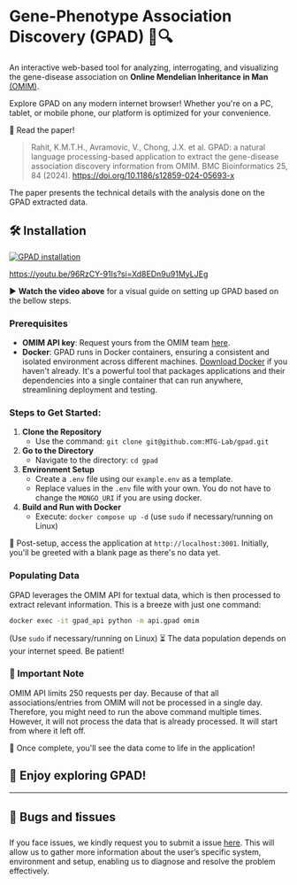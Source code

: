 # Gene-Phenotype Association Discovery (GPAD) 🧬🔍
An interactive web-based tool for analyzing, interrogating, and visualizing the gene-disease association on **Online Mendelian Inheritance in Man** [(OMIM)](https://www.ncbi.nlm.nih.gov/omim).

Explore GPAD on any modern internet browser! Whether you're on a PC, tablet, or mobile phone, our platform is optimized for your convenience.

📜 Read the paper! 

> Rahit, K.M.T.H., Avramovic, V., Chong, J.X. et al. GPAD: a natural language processing-based application to extract the gene-disease association discovery information from OMIM. BMC Bioinformatics 25, 84 (2024). https://doi.org/10.1186/s12859-024-05693-x

The paper presents the technical details with the analysis done on the GPAD extracted data.



## 🛠 Installation

[![GPAD installation](https://i.ytimg.com/vi/96RzCY-91Is/hqdefault.jpg)](https://youtu.be/96RzCY-91Is?si=Xd8EDn9u91MyLJEg)

https://youtu.be/96RzCY-91Is?si=Xd8EDn9u91MyLJEg

▶️ **Watch the video above** for a visual guide on setting up GPAD based on the bellow steps.


### Prerequisites
- **OMIM API key**: Request yours from the OMIM team [here](https://www.omim.org/api).
- **Docker**: GPAD runs in Docker containers, ensuring a consistent and isolated environment across different machines. [Download Docker](https://www.docker.com/get-started) if you haven't already. It's a powerful tool that packages applications and their dependencies into a single container that can run anywhere, streamlining deployment and testing.


### Steps to Get Started:
1. **Clone the Repository**
   - Use the command: `git clone git@github.com:MTG-Lab/gpad.git`
2. **Go to the Directory**
   - Navigate to the directory: `cd gpad`
2. **Environment Setup**
   - Create a `.env` file using our `example.env` as a template.
   - Replace values in the `.env` file with your own. You do not have to change the `MONGO_URI` if you are using docker.
3. **Build and Run with Docker**
   - Execute: `docker compose up -d` (use `sudo` if necessary/running on Linux)

🚀 Post-setup, access the application at `http://localhost:3001`. Initially, you'll be greeted with a blank page as there's no data yet.

### Populating Data
GPAD leverages the OMIM API for textual data, which is then processed to extract relevant information. This is a breeze with just one command: 
```bash
docker exec -it gpad_api python -m api.gpad omim
```
(Use `sudo` if necessary/running on Linux)
⏳ The data population depends on your internet speed. Be patient!

### 📌 Important Note
OMIM API limits 250 requests per day. Because of that all associations/entries from OMIM will not be processed in a single day. Therefore, you might need to run the above command multiple times. However, it will not process the data that is already processed. It will start from where it left off.

🔎 Once complete, you'll see the data come to life in the application!

## 🌟 Enjoy exploring GPAD!


-----


## 🐛 Bugs and ❗issues
If you face issues, we kindly request you to submit a issue [here](https://github.com/MTG-Lab/gpad/issues). This will allow us to gather more information about the user’s specific system, environment and setup, enabling us to diagnose and resolve the problem effectively.
